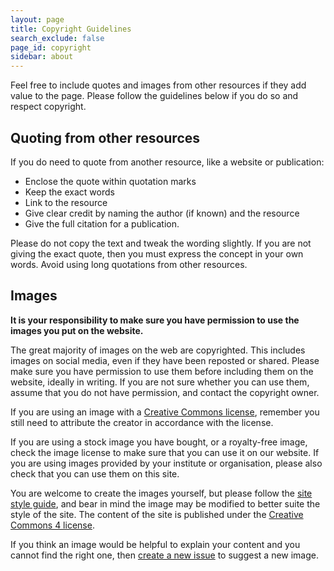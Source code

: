 ```yaml
---
layout: page
title: Copyright Guidelines
search_exclude: false
page_id: copyright
sidebar: about
---
```


Feel free to include quotes and images from other resources if they add value to the page. Please follow the guidelines below if you do so and respect copyright. 

## Quoting from other resources

If you do need to quote from another resource, like a website or publication:

 - Enclose the quote within quotation marks
 - Keep the exact words
 - Link to the resource 
 - Give clear credit by naming the author (if known) and the resource
 - Give the full citation for a publication. 
 
Please do not copy the text and tweak the wording slightly. If you are not giving the exact quote, then you must express the concept in your own words. Avoid using long quotations from other resources. 

## Images

**It is your responsibility to make sure you have permission to use the images you put on the website.**

The great majority of images on the web are copyrighted. This includes images on social media, even if they have been reposted or shared. Please make sure you have permission to use them before including them on the website, ideally in writing. If you are not sure whether you can use them, assume that you do not have permission, and contact the copyright owner. 

If you are using an image with a [Creative Commons license](https://creativecommons.org/licenses/), remember you still need to attribute the creator in accordance with the license.

If you are using a stock image you have bought, or a royalty-free image, check the image license to make sure that you can use it on our website. If you are using images provided by your institute or organisation, please also check that you can use them on this site.

You are welcome to create the images yourself, but please follow the [site style guide](style_guide), and bear in mind the image may be modified to better suite the style of the site. The content of the site is published under the [Creative Commons 4 license](https://creativecommons.org/licenses/by/4.0/).

If you think an image would be helpful to explain your content and you cannot find the right one, then [create a new issue](https://github.com/DHP-stottepakke/pages/issues) to suggest a new image.


